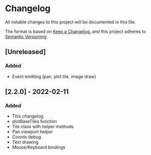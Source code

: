 # Changelog

All notable changes to this project will be documented in this file.

The format is based on [Keep a Changelog](https://keepachangelog.com/en/1.0.0/),
and this project adheres to [Semantic Versioning](https://semver.org/spec/v2.0.0.html).

## [Unreleased]
### Added
- Event emitting (pan, plot tile, image draw)

## [2.2.0] - 2022-02-11
### Added 
- This changelog
- plotBaseTiles function
- Tile class with helper methods
- Pan viewport helper
- Coords debug
- Text drawing
- Mouse/Keyboard bindings